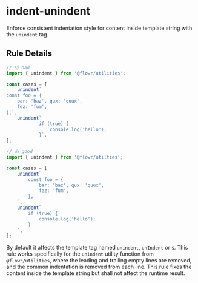 # indent-unindent

Enforce consistent indentation style for content inside template string with the `unindent` tag.

## Rule Details

<!-- eslint-skip -->
```js
// 👎 bad
import { unindent } from '@flowr/utilities';

const cases = [
	unindent`
const foo = {
	bar: 'baz', qux: 'quux',
	fez: 'fum',
};`,
	unindent`
			if (true) {
				console.log('hello');
			}`,
];
```

<!-- eslint-skip -->
```js
// 👍 good
import { unindent } from '@flowr/utilties';

const cases = [
	unindent`
		const foo = {
			bar: 'baz', qux: 'quux',
			fez: 'fum',
		};
	`,
	unindent`
		if (true) {
			console.log('hello');
		}
	`,
];
```

By default it affects the template tag named `unindent`, `unIndent` or `$`. This rule works specifically for the `unindent` utility function from `@flowr/utilities`, where the leading and trailing empty lines are removed, and the common indentation is removed from each line. This rule fixes the content inside the template string but shall not affect the runtime result.
